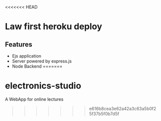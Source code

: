 <<<<<<< HEAD
# Law first heroku deploy

## Features

* Ejs application
* Server powered by express.js
* Node Backend
=======
# electronics-studio
A WebApp for online lectures
>>>>>>> e616b8cea3e62a42a3c63a5b0f25f37b5f0b7d5f
